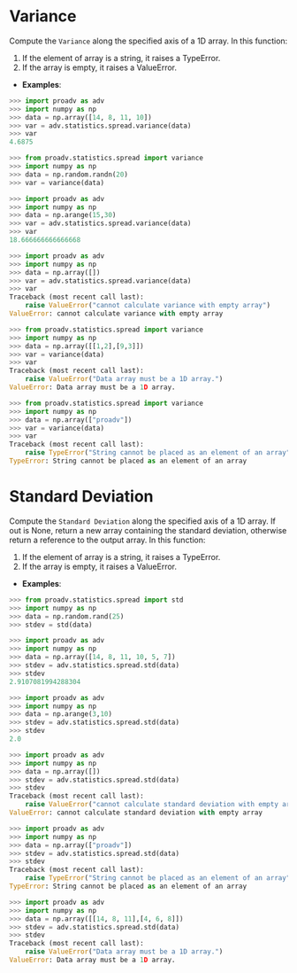 # Variance 

Compute the `Variance` along the specified axis of a 1D array. 
In this function:
1. If the element of array is a string, it raises a TypeError.
2. If the array is empty, it raises a ValueError.

- **Examples**:

```python
>>> import proadv as adv
>>> import numpy as np
>>> data = np.array([14, 8, 11, 10])
>>> var = adv.statistics.spread.variance(data)
>>> var
4.6875
```

```python
>>> from proadv.statistics.spread import variance
>>> import numpy as np
>>> data = np.random.randn(20)
>>> var = variance(data)
```

```python
>>> import proadv as adv
>>> import numpy as np
>>> data = np.arange(15,30)
>>> var = adv.statistics.spread.variance(data)
>>> var
18.666666666666668
```

```python
>>> import proadv as adv
>>> import numpy as np
>>> data = np.array([])
>>> var = adv.statistics.spread.variance(data)
>>> var
Traceback (most recent call last):
    raise ValueError("cannot calculate variance with empty array")
ValueError: cannot calculate variance with empty array
```

```python
>>> from proadv.statistics.spread import variance
>>> import numpy as np
>>> data = np.array([[1,2],[9,3]])
>>> var = variance(data)
>>> var
Traceback (most recent call last):
    raise ValueError("Data array must be a 1D array.")
ValueError: Data array must be a 1D array.
```

```python
>>> from proadv.statistics.spread import variance
>>> import numpy as np
>>> data = np.array(["proadv"])
>>> var = variance(data)
>>> var
Traceback (most recent call last):
    raise TypeError("String cannot be placed as an element of an array")
TypeError: String cannot be placed as an element of an array
```


# Standard Deviation

Compute the `Standard Deviation` along the specified axis of a 1D array. 
If out is None, return a new array containing the standard deviation, otherwise return a reference to the output array. 
In this function:
1. If the element of array is a string, it raises a TypeError.
2. If the array is empty, it raises a ValueError.

- **Examples**:

```python
>>> from proadv.statistics.spread import std
>>> import numpy as np
>>> data = np.random.rand(25)
>>> stdev = std(data)
```

```python
>>> import proadv as adv
>>> import numpy as np
>>> data = np.array([14, 8, 11, 10, 5, 7])
>>> stdev = adv.statistics.spread.std(data)
>>> stdev
2.9107081994288304
```

```python
>>> import proadv as adv
>>> import numpy as np  
>>> data = np.arange(3,10)
>>> stdev = adv.statistics.spread.std(data)
>>> stdev
2.0
```

```python
>>> import proadv as adv
>>> import numpy as np  
>>> data = np.array([])
>>> stdev = adv.statistics.spread.std(data)
>>> stdev
Traceback (most recent call last):
    raise ValueError("cannot calculate standard deviation with empty array")
ValueError: cannot calculate standard deviation with empty array
```

```python
>>> import proadv as adv
>>> import numpy as np  
>>> data = np.array(["proadv"])
>>> stdev = adv.statistics.spread.std(data)
>>> stdev
Traceback (most recent call last):
    raise TypeError("String cannot be placed as an element of an array")
TypeError: String cannot be placed as an element of an array
```

```python
>>> import proadv as adv
>>> import numpy as np
>>> data = np.array([[14, 8, 11],[4, 6, 8]])
>>> stdev = adv.statistics.spread.std(data)
>>> stdev
Traceback (most recent call last):
    raise ValueError("Data array must be a 1D array.")
ValueError: Data array must be a 1D array.
```